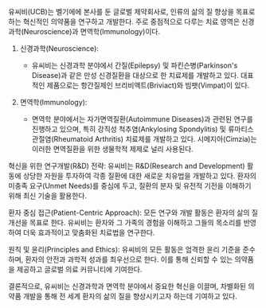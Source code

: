 유씨비(UCB)는 벨기에에 본사를 둔 글로벌 제약회사로, 인류의 삶의 질 향상을 목표로 하는 혁신적인 의약품을 연구하고 개발한다. 주로 중점적으로 다루는 치료 영역은 신경과학(Neuroscience)과 면역학(Immunology)이다.

1. 신경과학(Neuroscience):
   - 유씨비는 신경과학 분야에서 간질(Epilepsy) 및 파킨슨병(Parkinson's Disease)과 같은 만성 신경질환을 대상으로 한 치료제를 개발하고 있다. 대표적인 제품으로는 항간질제인 브리비액트(Briviact)와 빔팻(Vimpat)이 있다.

2. 면역학(Immunology):
   - 면역학 분야에서는 자가면역질환(Autoimmune Diseases)과 관련된 연구를 진행하고 있으며, 특히 강직성 척추염(Ankylosing Spondylitis) 및 류마티스 관절염(Rheumatoid Arthritis) 치료제를 개발하고 있다. 시메지아(Cimzia)는 이러한 면역질환을 위한 생물학적 제제로 널리 사용된다.

혁신을 위한 연구개발(R&D) 전략:
유씨비는 R&D(Research and Development) 활동에 상당한 자원을 투자하여 각종 질환에 대한 새로운 치유법을 개발하고 있다. 환자의 미충족 요구(Unmet Needs)를 중심에 두고, 질환의 분자 및 유전적 기전을 이해하기 위해 최신 기술을 활용한다.

환자 중심 접근(Patient-Centric Approach):
모든 연구와 개발 활동은 환자의 삶의 질 개선을 목표로 한다. 유씨비는 환자와 그 가족의 경험을 이해하고 그들의 목소리를 반영하여 더욱 효과적이고 맞춤화된 치료법을 연구한다.

원칙 및 윤리(Principles and Ethics):
유씨비의 모든 활동은 엄격한 윤리 기준을 준수하며, 환자의 안전과 과학적 성과를 최우선으로 한다. 이를 통해 신뢰할 수 있는 의약품을 제공하고 글로벌 의료 커뮤니티에 기여한다.

결론적으로, 유씨비는 신경과학과 면역학 분야에서 중요한 혁신을 이끌며, 차별화된 의약품 개발을 통해 전 세계 환자의 삶의 질을 향상시키고자 하는데 기여하고 있다.